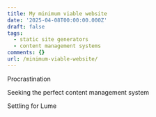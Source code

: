 ```yaml
---
title: My minimum viable website
date: '2025-04-08T00:00:00.000Z'
draft: false
tags:
  - static site generators
  - content management systems
comments: {}
url: /minimum-viable-website/
---
```

Procrastination

Seeking the perfect content management system

Settling for Lume

